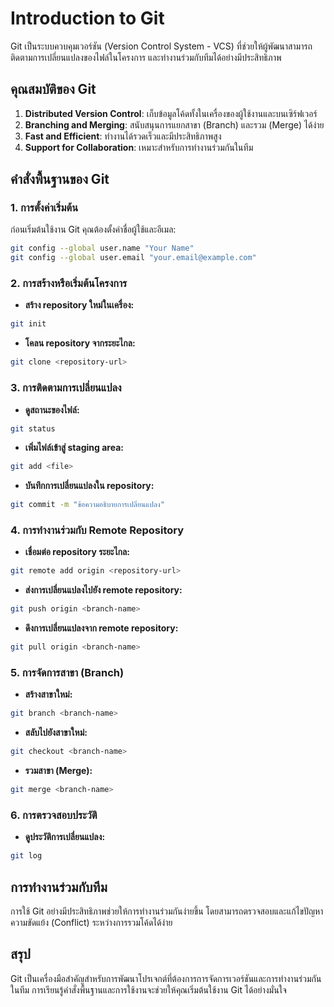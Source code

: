 # Introduction to Git

Git เป็นระบบควบคุมเวอร์ชัน (Version Control System - VCS) ที่ช่วยให้ผู้พัฒนาสามารถติดตามการเปลี่ยนแปลงของไฟล์ในโครงการ และทำงานร่วมกับทีมได้อย่างมีประสิทธิภาพ

## คุณสมบัติของ Git
1. **Distributed Version Control**: เก็บข้อมูลโค้ดทั้งในเครื่องของผู้ใช้งานและบนเซิร์ฟเวอร์
2. **Branching and Merging**: สนับสนุนการแยกสาขา (Branch) และรวม (Merge) ได้ง่าย
3. **Fast and Efficient**: ทำงานได้รวดเร็วและมีประสิทธิภาพสูง
4. **Support for Collaboration**: เหมาะสำหรับการทำงานร่วมกันในทีม

## คำสั่งพื้นฐานของ Git

### 1. การตั้งค่าเริ่มต้น
ก่อนเริ่มต้นใช้งาน Git คุณต้องตั้งค่าชื่อผู้ใช้และอีเมล:
```bash
git config --global user.name "Your Name"
git config --global user.email "your.email@example.com"
```

### 2. การสร้างหรือเริ่มต้นโครงการ
- **สร้าง repository ใหม่ในเครื่อง:**
```bash
git init
```
- **โคลน repository จากระยะไกล:**
```bash
git clone <repository-url>
```

### 3. การติดตามการเปลี่ยนแปลง
- **ดูสถานะของไฟล์:**
```bash
git status
```
- **เพิ่มไฟล์เข้าสู่ staging area:**
```bash
git add <file>
```
- **บันทึกการเปลี่ยนแปลงใน repository:**
```bash
git commit -m "ข้อความอธิบายการเปลี่ยนแปลง"
```

### 4. การทำงานร่วมกับ Remote Repository
- **เชื่อมต่อ repository ระยะไกล:**
```bash
git remote add origin <repository-url>
```
- **ส่งการเปลี่ยนแปลงไปยัง remote repository:**
```bash
git push origin <branch-name>
```
- **ดึงการเปลี่ยนแปลงจาก remote repository:**
```bash
git pull origin <branch-name>
```

### 5. การจัดการสาขา (Branch)
- **สร้างสาขาใหม่:**
```bash
git branch <branch-name>
```
- **สลับไปยังสาขาใหม่:**
```bash
git checkout <branch-name>
```
- **รวมสาขา (Merge):**
```bash
git merge <branch-name>
```

### 6. การตรวจสอบประวัติ
- **ดูประวัติการเปลี่ยนแปลง:**
```bash
git log
```

## การทำงานร่วมกับทีม
การใช้ Git อย่างมีประสิทธิภาพช่วยให้การทำงานร่วมกันง่ายขึ้น โดยสามารถตรวจสอบและแก้ไขปัญหาความขัดแย้ง (Conflict) ระหว่างการรวมโค้ดได้ง่าย

## สรุป
Git เป็นเครื่องมือสำคัญสำหรับการพัฒนาโปรเจกต์ที่ต้องการการจัดการเวอร์ชันและการทำงานร่วมกันในทีม การเรียนรู้คำสั่งพื้นฐานและการใช้งานจะช่วยให้คุณเริ่มต้นใช้งาน Git ได้อย่างมั่นใจ
